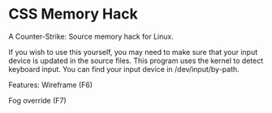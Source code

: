 # CSS Memory Hack
A Counter-Strike: Source memory hack for Linux.

If you wish to use this yourself, you may need to make sure that your input device is updated in the source files. This program
uses the kernel to detect keyboard input. You can find your input device in /dev/input/by-path.

Features:
Wireframe (F6) 

Fog override (F7)
